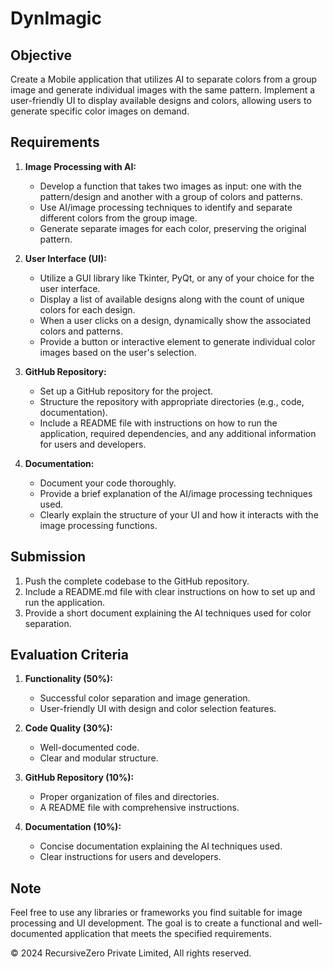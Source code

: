 # DynImagic

## Objective

Create a Mobile application that utilizes AI to separate colors from a group image and generate individual images with the same pattern. Implement a user-friendly UI to display available designs and colors, allowing users to generate specific color images on demand.

## Requirements

1. **Image Processing with AI:**
   - Develop a function that takes two images as input: one with the pattern/design and another with a group of colors and patterns.
   - Use AI/image processing techniques to identify and separate different colors from the group image.
   - Generate separate images for each color, preserving the original pattern.

2. **User Interface (UI):**
   - Utilize a GUI library like Tkinter, PyQt, or any of your choice for the user interface.
   - Display a list of available designs along with the count of unique colors for each design.
   - When a user clicks on a design, dynamically show the associated colors and patterns.
   - Provide a button or interactive element to generate individual color images based on the user's selection.

3. **GitHub Repository:**
   - Set up a GitHub repository for the project.
   - Structure the repository with appropriate directories (e.g., code, documentation).
   - Include a README file with instructions on how to run the application, required dependencies, and any additional information for users and developers.

4. **Documentation:**
   - Document your code thoroughly.
   - Provide a brief explanation of the AI/image processing techniques used.
   - Clearly explain the structure of your UI and how it interacts with the image processing functions.

## Submission

1. Push the complete codebase to the GitHub repository.
2. Include a README.md file with clear instructions on how to set up and run the application.
3. Provide a short document explaining the AI techniques used for color separation.

## Evaluation Criteria

1. **Functionality (50%):**
   - Successful color separation and image generation.
   - User-friendly UI with design and color selection features.

2. **Code Quality (30%):**
   - Well-documented code.
   - Clear and modular structure.

3. **GitHub Repository (10%):**
   - Proper organization of files and directories.
   - A README file with comprehensive instructions.

4. **Documentation (10%):**
   - Concise documentation explaining the AI techniques used.
   - Clear instructions for users and developers.

## Note

Feel free to use any libraries or frameworks you find suitable for image processing and UI development. The goal is to create a functional and well-documented application that meets the specified requirements.

&copy; 2024 RecursiveZero Private Limited, All rights reserved.
